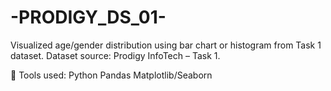 # -PRODIGY_DS_01-
Visualized age/gender distribution using bar chart or histogram from Task 1 dataset. Dataset source: Prodigy InfoTech – Task 1.

📌 Tools used:
Python 
Pandas 
Matplotlib/Seaborn
